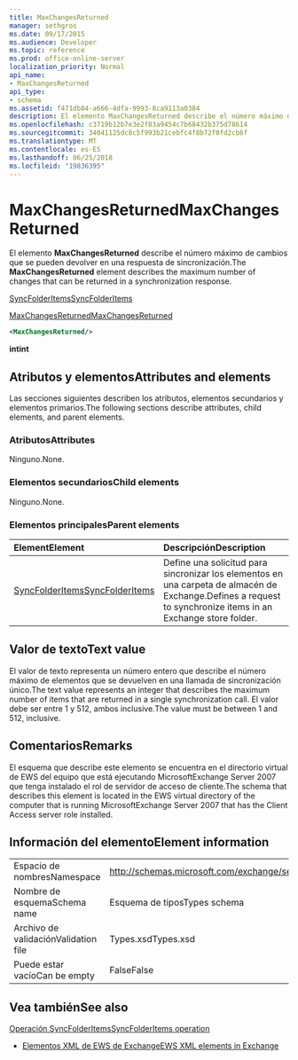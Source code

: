 ```yaml
---
title: MaxChangesReturned
manager: sethgros
ms.date: 09/17/2015
ms.audience: Developer
ms.topic: reference
ms.prod: office-online-server
localization_priority: Normal
api_name:
- MaxChangesReturned
api_type:
- schema
ms.assetid: f471db84-a666-4dfa-9993-8ca9113a0384
description: El elemento MaxChangesReturned describe el número máximo de cambios que se pueden devolver en una respuesta de sincronización.
ms.openlocfilehash: c3719b12b7e3e2f83a9454c7b68432b375d78614
ms.sourcegitcommit: 34041125dc8c5f993b21cebfc4f8b72f0fd2cb6f
ms.translationtype: MT
ms.contentlocale: es-ES
ms.lasthandoff: 06/25/2018
ms.locfileid: "19836395"
---
```

# <a name="maxchangesreturned"></a><span data-ttu-id="d16ea-103">MaxChangesReturned</span><span class="sxs-lookup"><span data-stu-id="d16ea-103">MaxChangesReturned</span></span>

<span data-ttu-id="d16ea-104">El elemento **MaxChangesReturned** describe el número máximo de cambios que se pueden devolver en una respuesta de sincronización.</span><span class="sxs-lookup"><span data-stu-id="d16ea-104">The **MaxChangesReturned** element describes the maximum number of changes that can be returned in a synchronization response.</span></span> 
  
[<span data-ttu-id="d16ea-105">SyncFolderItems</span><span class="sxs-lookup"><span data-stu-id="d16ea-105">SyncFolderItems</span></span>](syncfolderitems.md)
  
[<span data-ttu-id="d16ea-106">MaxChangesReturned</span><span class="sxs-lookup"><span data-stu-id="d16ea-106">MaxChangesReturned</span></span>](maxchangesreturned.md)
  
```xml
<MaxChangesReturned/>
```

 <span data-ttu-id="d16ea-107">**int**</span><span class="sxs-lookup"><span data-stu-id="d16ea-107">**int**</span></span>
## <a name="attributes-and-elements"></a><span data-ttu-id="d16ea-108">Atributos y elementos</span><span class="sxs-lookup"><span data-stu-id="d16ea-108">Attributes and elements</span></span>

<span data-ttu-id="d16ea-109">Las secciones siguientes describen los atributos, elementos secundarios y elementos primarios.</span><span class="sxs-lookup"><span data-stu-id="d16ea-109">The following sections describe attributes, child elements, and parent elements.</span></span>
  
### <a name="attributes"></a><span data-ttu-id="d16ea-110">Atributos</span><span class="sxs-lookup"><span data-stu-id="d16ea-110">Attributes</span></span>

<span data-ttu-id="d16ea-111">Ninguno.</span><span class="sxs-lookup"><span data-stu-id="d16ea-111">None.</span></span>
  
### <a name="child-elements"></a><span data-ttu-id="d16ea-112">Elementos secundarios</span><span class="sxs-lookup"><span data-stu-id="d16ea-112">Child elements</span></span>

<span data-ttu-id="d16ea-113">Ninguno.</span><span class="sxs-lookup"><span data-stu-id="d16ea-113">None.</span></span>
  
### <a name="parent-elements"></a><span data-ttu-id="d16ea-114">Elementos principales</span><span class="sxs-lookup"><span data-stu-id="d16ea-114">Parent elements</span></span>

|<span data-ttu-id="d16ea-115">**Element**</span><span class="sxs-lookup"><span data-stu-id="d16ea-115">**Element**</span></span>|<span data-ttu-id="d16ea-116">**Descripción**</span><span class="sxs-lookup"><span data-stu-id="d16ea-116">**Description**</span></span>|
|:-----|:-----|
|[<span data-ttu-id="d16ea-117">SyncFolderItems</span><span class="sxs-lookup"><span data-stu-id="d16ea-117">SyncFolderItems</span></span>](syncfolderitems.md) <br/> |<span data-ttu-id="d16ea-118">Define una solicitud para sincronizar los elementos en una carpeta de almacén de Exchange.</span><span class="sxs-lookup"><span data-stu-id="d16ea-118">Defines a request to synchronize items in an Exchange store folder.</span></span>  <br/> |
   
## <a name="text-value"></a><span data-ttu-id="d16ea-119">Valor de texto</span><span class="sxs-lookup"><span data-stu-id="d16ea-119">Text value</span></span>

<span data-ttu-id="d16ea-120">El valor de texto representa un número entero que describe el número máximo de elementos que se devuelven en una llamada de sincronización único.</span><span class="sxs-lookup"><span data-stu-id="d16ea-120">The text value represents an integer that describes the maximum number of items that are returned in a single synchronization call.</span></span> <span data-ttu-id="d16ea-121">El valor debe ser entre 1 y 512, ambos inclusive.</span><span class="sxs-lookup"><span data-stu-id="d16ea-121">The value must be between 1 and 512, inclusive.</span></span>
  
## <a name="remarks"></a><span data-ttu-id="d16ea-122">Comentarios</span><span class="sxs-lookup"><span data-stu-id="d16ea-122">Remarks</span></span>

<span data-ttu-id="d16ea-123">El esquema que describe este elemento se encuentra en el directorio virtual de EWS del equipo que está ejecutando MicrosoftExchange Server 2007 que tenga instalado el rol de servidor de acceso de cliente.</span><span class="sxs-lookup"><span data-stu-id="d16ea-123">The schema that describes this element is located in the EWS virtual directory of the computer that is running MicrosoftExchange Server 2007 that has the Client Access server role installed.</span></span>
  
## <a name="element-information"></a><span data-ttu-id="d16ea-124">Información del elemento</span><span class="sxs-lookup"><span data-stu-id="d16ea-124">Element information</span></span>

|||
|:-----|:-----|
|<span data-ttu-id="d16ea-125">Espacio de nombres</span><span class="sxs-lookup"><span data-stu-id="d16ea-125">Namespace</span></span>  <br/> |http://schemas.microsoft.com/exchange/services/2006/types  <br/> |
|<span data-ttu-id="d16ea-126">Nombre de esquema</span><span class="sxs-lookup"><span data-stu-id="d16ea-126">Schema name</span></span>  <br/> |<span data-ttu-id="d16ea-127">Esquema de tipos</span><span class="sxs-lookup"><span data-stu-id="d16ea-127">Types schema</span></span>  <br/> |
|<span data-ttu-id="d16ea-128">Archivo de validación</span><span class="sxs-lookup"><span data-stu-id="d16ea-128">Validation file</span></span>  <br/> |<span data-ttu-id="d16ea-129">Types.xsd</span><span class="sxs-lookup"><span data-stu-id="d16ea-129">Types.xsd</span></span>  <br/> |
|<span data-ttu-id="d16ea-130">Puede estar vacío</span><span class="sxs-lookup"><span data-stu-id="d16ea-130">Can be empty</span></span>  <br/> |<span data-ttu-id="d16ea-131">False</span><span class="sxs-lookup"><span data-stu-id="d16ea-131">False</span></span>  <br/> |
   
## <a name="see-also"></a><span data-ttu-id="d16ea-132">Vea también</span><span class="sxs-lookup"><span data-stu-id="d16ea-132">See also</span></span>



[<span data-ttu-id="d16ea-133">Operación SyncFolderItems</span><span class="sxs-lookup"><span data-stu-id="d16ea-133">SyncFolderItems operation</span></span>](syncfolderitems-operation.md)


- [<span data-ttu-id="d16ea-134">Elementos XML de EWS de Exchange</span><span class="sxs-lookup"><span data-stu-id="d16ea-134">EWS XML elements in Exchange</span></span>](ews-xml-elements-in-exchange.md)

